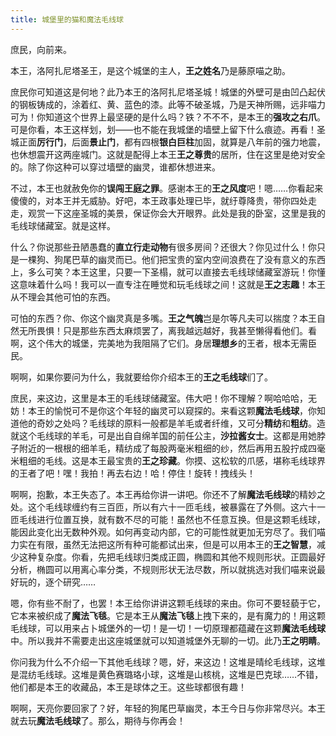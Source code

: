 ```yaml
---
title: 城堡里的猫和魔法毛线球
---
```


庶民，向前来。

本王，洛阿扎尼塔圣王，是这个城堡的主人，**王之姓名**乃是藤原喵之助。

庶民你可知道这是何地？此乃本王的洛阿扎尼塔圣城！城堡的外壁可是由凹凸起伏的钢板铸成的，涂着红、黄、蓝色的漆。此等不破圣城，乃是天神所赐，远非喵力可为！你知道这个世界上最坚硬的是什么吗？铁？不不不，是本王的**强攻之右爪**。可是你看，本王这样划，划——也不能在我城堡的墙壁上留下什么痕迹。再看！圣城正面**厉行门**，后面**景止门**，都有四根**银白巨柱**加固，就算是八年前的强力地震，也休想震开这两座城门。这就是配得上本王**王之尊贵**的居所，住在这里是绝对安全的。除了你这种可以穿过墙壁的幽灵，谁都休想进来。

不过，本王也就赦免你的**误闯王庭之罪**。感谢本王的**王之风度**吧！嗯……你看起来傻傻的，对本王并无威胁。好吧，本王政事处理已毕，就纡尊降贵，带你四处走走，观赏一下这座圣城的美景，保证你会大开眼界。此处是我的卧室，这里是我的毛线球储藏室。就是这样。

什么？你说那些丑陋愚蠢的**直立行走动物**有很多房间？还很大？你见过什么！你只是一棵狗、狗尾巴草的幽灵而已。他们把宝贵的室内空间浪费在了没有意义的东西上，多么可笑？本王这里，只要一下圣榻，就可以直接去毛线球储藏室游玩！你懂这意味着什么吗！我可以一直专注在睡觉和玩毛线球之间！这就是**王之志趣**！本王从不理会其他可怕的东西。

可怕的东西？你、你这个幽灵真是多嘴。**王之气魄**岂是尔等凡夫可以揣度？本王自然无所畏惧！只是那些东西太麻烦罢了，离我越远越好，我甚至懒得看他们。看啊，这个伟大的城堡，完美地为我阻隔了它们。身居**理想乡**的王者，根本无需臣民。

啊啊，如果你要问为什么，我就要给你介绍本王的**王之毛线球**们了。

庶民，来这边，这里是本王的毛线球储藏室。伟大吧！你不理解？啊哈哈哈，无妨！本王的愉悦可不是你这个年轻的幽灵可以窥探的。来看这颗**魔法毛线球**，你知道他的奇妙之处吗？毛线球的原料一般都是羊毛或者纤维，又可分**精纺**和**粗纺**。造就这个毛线球的羊毛，可是出自自绵羊国的前任公主，**沙拉酱女士**。这都是用她脖子附近的一根根的细羊毛，精纺成了每股两毫米粗细的纱，然后再用五股拧成四毫米粗细的毛线。这是本王最宝贵的**王之珍藏**。你摸、这松软的爪感，堪称毛线球界的王者了吧！嘿！我拍！再去右边！哈！停住！旋转！拽线头！

啊啊，抱歉，本王失态了。本王再给你讲一讲吧。你还不了解**魔法毛线球**的精妙之处。这个毛线球缠约有三百匝，所以有六十一匝毛线，被暴露在了外侧。这六十一匝毛线进行位置互换，就有数不尽的可能！虽然也不任意互换。但是这颗毛线球，能因此变化出无数种外观。如何再变动内部，它的可能性就更加无穷尽了。我们喵力实在有限，虽然无法把这所有种可能都试出来，但是可以用本王的**王之智慧**，减少这种复杂度。你看，先把毛线球归类成正圆，椭圆和其他不规则形状。正圆最好分析，椭圆可以用离心率分类，不规则形状无法尽数，所以就挑选对我们喵来说最好玩的，逐个研究……

嗯，你有些不耐了，也罢！本王给你讲讲这颗毛线球的来由。你可不要轻藐于它，它本来被织成了**魔法飞毯**。它是本王从**魔法飞毯**上拽下来的，是有魔力的！用这颗毛线球，可以用来占卜城堡外的一切！是一切！一切原理都蕴藏在这颗**魔法毛线球**中。所以我并不需要走出这座城堡就可以知道城堡外无聊的一切。此乃**王之明睛**。

你问我为什么不介绍一下其他毛线球？嗯，好，来这边！这堆是晴纶毛线球，这堆是混纺毛线球。这堆是黄色赛璐珞小球，这堆是山核桃，这堆是巴克球……不错，他们都是本王的收藏品，本王是球体之王。这些球都很有趣！

啊啊，天亮你要回家了？好，年轻的狗尾巴草幽灵，本王今日与你非常尽兴。本王就去玩**魔法毛线球**了。那么，期待与你再会！
